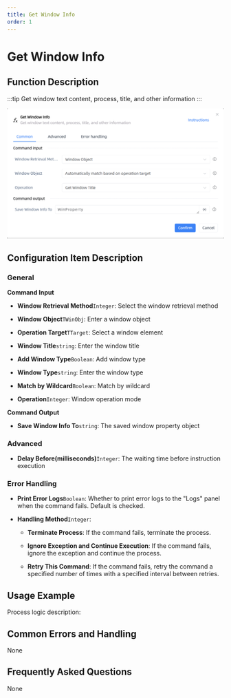 ```yaml
---
title: Get Window Info
order: 1
---
```


# Get Window Info

## Function Description

:::tip 
Get window text content, process, title, and other information
:::

![Get Window Info](../../../assets/Get%20Window%20Info_command.png)

## Configuration Item Description

### General

**Command Input**

- **Window Retrieval Method**`Integer`: Select the window retrieval method

- **Window Object**`TWinObj`: Enter a window object

- **Operation Target**`TTarget`: Select a window element

- **Window Title**`string`: Enter the window title

- **Add Window Type**`Boolean`: Add window type

- **Window Type**`string`: Enter the window type

- **Match by Wildcard**`Boolean`: Match by wildcard

- **Operation**`Integer`: Window operation mode


**Command Output**

- **Save Window Info To**`string`: The saved window property object

### Advanced

- **Delay Before(milliseconds)**`Integer`: The waiting time before instruction execution

### Error Handling

- **Print Error Logs**`Boolean`: Whether to print error logs to the "Logs" panel when the command fails. Default is checked. 

- **Handling Method**`Integer`:

    - **Terminate Process**: If the command fails, terminate the process.

    - **Ignore Exception and Continue Execution**: If the command fails, ignore the exception and continue the process.

    - **Retry This Command**: If the command fails, retry the command a specified number of times with a specified interval between retries.

## Usage Example

Process logic description:

## Common Errors and Handling

None

## Frequently Asked Questions

None

